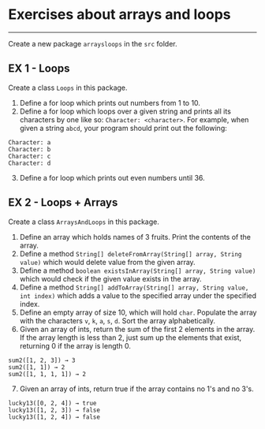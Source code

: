 # Exercises about arrays and loops

---

Create a new package `arraysloops` in the `src` folder.

## EX 1 - Loops

Create a class `Loops` in this package.

1. Define a for loop which prints out numbers from 1 to 10.
2. Define a for loop which loops over a given string and prints all its characters by one like so: `Character: <character>`.
   For example, when given a string `abcd`, your program should print out the following:
```
Character: a
Character: b
Character: c
Character: d
```
3. Define a for loop which prints out even numbers until 36.

## EX 2 - Loops + Arrays

Create a class `ArraysAndLoops` in this package.

1. Define an array which holds names of 3 fruits. Print the contents of the array.
2. Define a method `String[] deleteFromArray(String[] array, String value)` which would delete value from the given array.
3. Define a method `boolean existsInArray(String[] array, String value)` which would check if the given value exists in the array.
4. Define a method `String[] addToArray(String[] array, String value, int index)` which adds a value to the specified array under the specified index.
5. Define an empty array of size 10, which will hold `char`. Populate the array with the characters `v`, `k`, `a`, `s`, `d`. Sort the array alphabetically.
6. Given an array of ints, return the sum of the first 2 elements in the array. If the array length is less than 2, just sum up the elements that exist, returning 0 if the array is length 0.

```
sum2([1, 2, 3]) → 3
sum2([1, 1]) → 2
sum2([1, 1, 1, 1]) → 2
```

7. Given an array of ints, return true if the array contains no 1's and no 3's.

```
lucky13([0, 2, 4]) → true
lucky13([1, 2, 3]) → false
lucky13([1, 2, 4]) → false
```